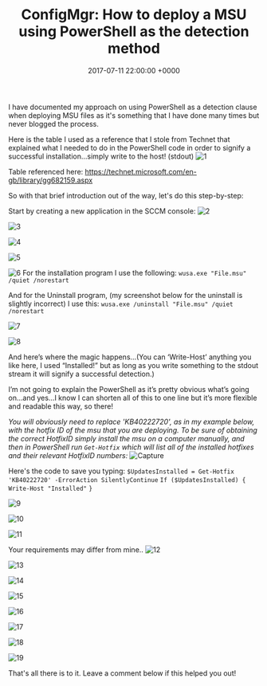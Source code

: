 ﻿---
layout: post
title:  "ConfigMgr: How to deploy a MSU using PowerShell as the detection method"
date:   2017-07-11 22:00:00 +0000
categories: ConfigMgr
tags: [configmgr,powershell,deployment]
---
I have documented my approach on using PowerShell as a detection clause when deploying MSU files as it's something that I have done many times but never blogged the process.

Here is the table I used as a reference that I stole from Technet that explained what I needed to do in the PowerShell code in order to signify a successful installation…simply write to the host!  (stdout)
![1](/assets/images/DeployMSU/1.PNG)

Table referenced here:  https://technet.microsoft.com/en-gb/library/gg682159.aspx

So with that brief introduction out of the way, let's do this step-by-step:

Start by creating a new application in the SCCM console:
![2](/assets/images/DeployMSU/2.PNG)

![3](/assets/images/DeployMSU/3.PNG)

![4](/assets/images/DeployMSU/4.PNG)

![5](/assets/images/DeployMSU/5.PNG)

![6](/assets/images/DeployMSU/6.PNG)
For the installation program I use the following:
`wusa.exe "File.msu" /quiet /norestart`

And for the Uninstall program, (my screenshot below for the uninstall is slightly incorrect) I use this:
`wusa.exe /uninstall "File.msu" /quiet /norestart`

![7](/assets/images/DeployMSU/7.PNG)

![8](/assets/images/DeployMSU/8.PNG)

And here’s where the magic happens…(You can ‘Write-Host’ anything you like here, I used “Installed!” but as long as you write something to the stdout stream it will signify a successful detection.)

I’m not going to explain the PowerShell as it’s pretty obvious what’s going on…and yes…I know I can shorten all of this to one line but it’s more flexible and readable this way, so there!

*You will obviously need to replace 'KB40222720', as in my example below, with the hotfix ID of the msu that you are deploying.  To be sure of obtaining the correct  HotfixID simply install the msu on a computer manually, and then in PowerShell run `Get-Hotfix` which will list all of the installed hotfixes and their relevant HotfixID numbers:*
![Capture](/assets/images/DeployMSU/Capture.PNG)

Here's the code to save you typing:
`$UpdatesInstalled = Get-Hotfix 'KB40222720' -ErrorAction SilentlyContinue`
`If ($UpdatesInstalled) {`
    `Write-Host "Installed"`
`}`

![9](/assets/images/DeployMSU/9.PNG)

![10](/assets/images/DeployMSU/10.PNG)

![11](/assets/images/DeployMSU/11.PNG)

Your requirements may differ from mine..
![12](/assets/images/DeployMSU/12.PNG)

![13](/assets/images/DeployMSU/13.PNG)

![14](/assets/images/DeployMSU/14.PNG)

![15](/assets/images/DeployMSU/15.PNG)

![16](/assets/images/DeployMSU/16.PNG)

![17](/assets/images/DeployMSU/17.PNG)

![18](/assets/images/DeployMSU/18.PNG)

![19](/assets/images/DeployMSU/19.PNG)

That's all there is to it.
Leave a comment below if this helped you out!
